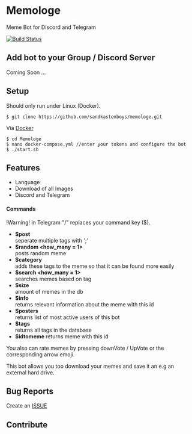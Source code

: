 # Memologe
Meme Bot for Discord and Telegram

[![Build Status](https://img.shields.io/travis/sandkastenboys/memologe.svg?maxAge=1200)](https://travis-ci.org/sandkastenboys/memologe)

## Add bot to your Group / Discord Server

Coming Soon ...

## Setup

Should only run under Linux (Docker).

```sybase
$ git clone https://github.com/sandkastenboys/memologe.git
```
Via [Docker](https://hub.docker.com/r/einspaten/memologe)

```sybase
$ cd Memologe
$ nano docker-compose.yml //enter your tokens and configure the bot
$ ./start.sh
```

## Features

 - Language
 - Download of all Images
 - Discord and Telegram

#### Commands
    
  !Warning! in Telegram "/" replaces your command key ($).  
    
  - **$post <link> <tags>**         
  seperate multiple tags with ';'
  - **$random <how_many = 1>**         
  posts random meme
  - **$category <id> <tags>**           
  adds these tags to the meme so that it can be found more easily
  - **$search <tag> <how_many = 1>**     
  searches memes based on tag
  - **$size**                            
  amount of memes in the db
  - **$info <id>**                       
  returns relevant information about the meme with this id
  - **$posters**                         
  returns list of most active users of this bot
  - **$tags**                            
  returns all tags in the database
  - **$idtomeme <id>**
  returns meme with this id
 
You also can rate memes by pressing downVote / UpVote or the corresponding arrow emoji.

This bot allows you too download your memes and save it an e.g an external hard drive.

## Bug Reports

Create an [ISSUE](https://github.com/sandkastenboys/memologe/issues/new?assignees=&labels=bug&template=bug_report.md&title=)

## Contribute
